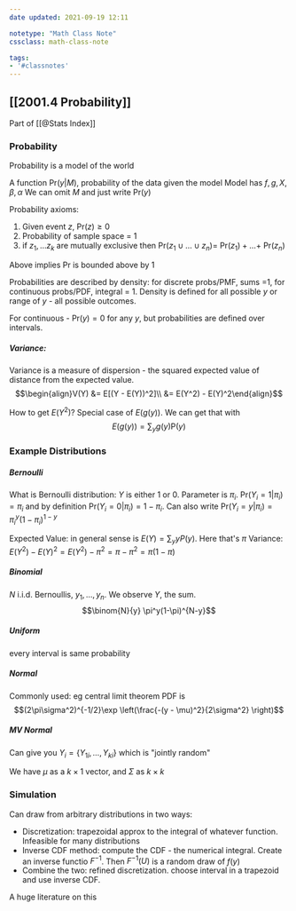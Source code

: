```yaml
---
date updated: 2021-09-19 12:11

notetype: "Math Class Note"
cssclass: math-class-note

tags: 
- '#classnotes'
---
```


## [[2001.4 Probability]]
Part of [[@Stats Index]]

### Probability 
Probability is a model of the world

A function Pr$(y |M)$, probability of the data given the model
Model has $f, g, X, \beta, \alpha$ 
We can omit $M$ and just write Pr$(y)$

Probability axioms:
1. Given event $z$, Pr$(z) \geq 0$
2. Probability of sample space = 1
3. if $z_1, \ldots z_k$ are mutually exclusive then Pr$(z_1 \cup  \ldots \cup  z_n) =$ Pr$(z_1) + \ldots +$ Pr$(z_n)$

Above implies Pr is bounded above by 1

Probabilities are described by density: for discrete probs/PMF, sums =1, for continuous probs/PDF, integral = 1. Density is defined for all possible $y$ or range of $y$ - all possible outcomes.

For continuous - Pr$(y) = 0$ for any $y$, but probabilities are defined over intervals.  
##### Variance:

Variance is a measure of dispersion - the  squared expected value of distance from the expected value. 
$$\begin{align}V(Y) &= E[(Y - E(Y))^2]\\ &= E(Y^2) - E(Y)^2\end{align}$$

How to get $E(Y^2)$? Special case of $E(g(y))$. We can get that with 
$$E(g(y)) = \sum_y g(y)\text{P}(y)$$



### Example Distributions

##### Bernoulli

What is Bernoulli distribution: $Y$ is either $1$ or $0$. Parameter is $\pi_i$.  Pr$(Y_i = 1|\pi_i) = \pi_i$ and by definition Pr$(Y_i = 0|\pi_i) = 1- \pi_i$. Can also write Pr$(Y_i = y| \pi_i) = \pi_i^y(1-\pi_i)^{1-y}$

Expected Value: in general sense is $E(Y) = \sum_y yP(y)$. Here that's $\pi$
Variance: $E(Y^2) - E(Y)^2 = E(Y^2) - \pi^2 = \pi - \pi^2 = \pi(1-\pi)$

##### Binomial 

$N$ i.i.d. Bernoullis, $y_1, \ldots, y_n$. We observe $Y$, the sum. 
$$\binom{N}{y} \pi^y(1-\pi)^{N-y}$$

##### Uniform

every interval is same probability

##### Normal

Commonly used: eg central limit theorem
PDF is 
$$(2\pi\sigma^2)^{-1/2}\exp \left(\frac{-(y - \mu)^2}{2\sigma^2} \right)$$

##### MV Normal
Can give you $Y_i = \{Y_{1i}, \ldots, Y_{ki}\}$ which is "jointly random"

We have $\mu$ as a $k\times 1$ vector, and $\Sigma$ as $k \times k$

### Simulation

Can draw from arbitrary distributions in two ways:
- Discretization: trapezoidal approx to the integral of whatever function. Infeasible for many distributions
- Inverse CDF method: compute the CDF - the numerical integral. Create an inverse functio $F^{-1}$. Then $F^{-1}(U)$ is a random draw of $f(y)$
- Combine the two: refined discretization. choose interval in a trapezoid and use inverse CDF. 

A huge literature on this





